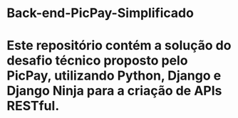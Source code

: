 # Back-end-PicPay-Simplificado
# Este repositório contém a solução do desafio técnico proposto pelo PicPay, utilizando Python, Django e Django Ninja para a criação de APIs RESTful.

